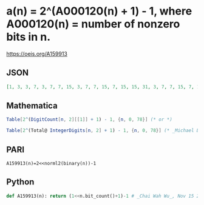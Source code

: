 # a\(n\) \= 2^\(A000120\(n\) \+ 1\) \- 1, where A000120\(n\) \= number of nonzero bits in n\.
https://oeis.org/A159913
## JSON
```JSON
[1, 3, 3, 7, 3, 7, 7, 15, 3, 7, 7, 15, 7, 15, 15, 31, 3, 7, 7, 15, 7, 15, 15, 31, 7, 15, 15, 31, 15, 31, 31, 63, 3, 7, 7, 15, 7, 15, 15, 31, 7, 15, 15, 31, 15, 31, 31, 63, 7, 15, 15, 31, 15, 31, 31, 63, 15, 31, 31, 63, 31, 63, 63, 127, 3, 7, 7, 15, 7, 15, 15, 31, 7, 15, 15, 31, 15, 31, 31]
```
## Mathematica
```Mathematica
Table[2^(DigitCount[n, 2][[1]] + 1) - 1, {n, 0, 78}] (* or *)
```
```Mathematica
Table[2^(Total@ IntegerDigits[n, 2] + 1) - 1, {n, 0, 78}] (* _Michael De Vlieger_, Jan 25 2016 *)
```
## PARI
```PARI
A159913(n)=2<<norml2(binary(n))-1
```
## Python
```Python
def A159913(n): return (1<<n.bit_count()+1)-1 # _Chai Wah Wu_, Nov 15 2022
```
